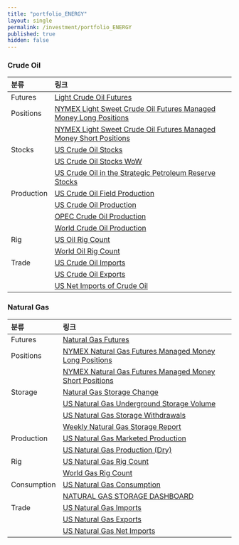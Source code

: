 ```yaml
---
title: "portfolio_ENERGY"
layout: single
permalink: /investment/portfolio_ENERGY
published: true
hidden: false
---
```


<head>
  <base target="_blank">
</head>



### Crude Oil

<script type="text/javascript" src="https://s3.tradingview.com/tv.js">
  new TradingView.MediumWidget(
  {
  "symbols": [
    [
      "Crude Oil Futures",
      "NYMEX:CL1!|12M"
    ]
  ],
  "chartOnly": false,
  "width": 700,
  "height": 500,
  "locale": "en",
  "colorTheme": "dark",
  "autosize": false,
  "showVolume": false,
  "hideDateRanges": false,
  "scalePosition": "right",
  "scaleMode": "Normal",
  "fontFamily": "sans-serif",
  "noTimeScale": false,
  "valuesTracking": "1",
  "chartType": "line",
  "lineWidth": 1,
  "color" : "rgba( 34 ,171 ,148 ,1 )"
  }
  );
</script>

| 분류 | 링크 |
| :- | :- |
| Futures | [Light Crude Oil Futures](https://www.tradingview.com/symbols/NYMEX-CL1%21/) |
| Positions | [NYMEX Light Sweet Crude Oil Futures Managed Money Long Positions](https://ycharts.com/indicators/nymex_light_sweet_crude_oil_futures_managed_money_long_positions) |
|           | [NYMEX Light Sweet Crude Oil Futures Managed Money Short Positions](https://ycharts.com/indicators/nymex_light_sweet_crude_oil_futures_managed_money_short_positions) |
| Stocks | [US Crude Oil Stocks](https://ycharts.com/indicators/us_stocks_of_crude_oil) |
|        | [US Crude Oil Stocks WoW](https://ycharts.com/indicators/us_crude_oil_inventories_wow) |
|        | [US Crude Oil in the Strategic Petroleum Reserve Stocks](https://ycharts.com/indicators/us_ending_stocks_of_crude_oil_in_the_strategic_petroleum_reserve) |
| Production | [US Crude Oil Field Production](https://ycharts.com/indicators/us_crude_oil_field_production) |
|            | [US Crude Oil Production](https://ycharts.com/indicators/us_crude_oil_production) |
|            | [OPEC Crude Oil Production](https://ycharts.com/indicators/opec_crude_oil_production) |
|            | [World Crude Oil Production](https://ycharts.com/indicators/world_crude_oil_production) |
| Rig | [US Oil Rig Count](https://ycharts.com/indicators/us_oil_rotary_rigs) |
|     | [World Oil Rig Count](https://ycharts.com/indicators/world_oil_rotary_rigs) |
| Trade | [US Crude Oil Imports](https://ycharts.com/indicators/us_crude_oil_imports_wps) |
|       | [US Crude Oil Exports](https://ycharts.com/indicators/us_crude_oil_exports_wie) |
|       | [US Net Imports of Crude Oil](https://ycharts.com/indicators/us_crude_oil_net_imports) |



### Natural Gas

| 분류 | 링크 |
| :- | :- |
| Futures | [Natural Gas Futures](https://www.tradingview.com/symbols/NYMEX-NG1!/) |
| Positions | [NYMEX Natural Gas Futures Managed Money Long Positions](https://ycharts.com/indicators/nymex_natural_gas_futures_managed_money_long_positions) |
|           | [NYMEX Natural Gas Futures Managed Money Short Positions](https://ycharts.com/indicators/nymex_natural_gas_futures_managed_money_short_positions) |
| Storage | [Natural Gas Storage Change](https://ycharts.com/indicators/natural_gas_storage_change) |
|         | [US Natural Gas Underground Storage Volume](https://ycharts.com/indicators/us_natural_gas_underground_storage_volume) |
|         | [US Natural Gas Storage Withdrawals](https://ycharts.com/indicators/us_natural_gas_storage_activity_withdrawals) |
|         | [Weekly Natural Gas Storage Report](https://ir.eia.gov/ngs/ngs.html) |
| Production | [US Natural Gas Marketed Production](https://ycharts.com/indicators/us_natural_gas_marketed_production_ngm) |
|            | [US Natural Gas Production (Dry)](https://ycharts.com/indicators/us_natural_gas_production_dry_mer_cubic_feet) |
| Rig | [US Natural Gas Rig Count](https://ycharts.com/indicators/us_gas_rotary_rigs) |
|     | [World Gas Rig Count](https://ycharts.com/indicators/world_gas_rotary_rigs) |
| Consumption | [US Natural Gas Consumption](https://ycharts.com/indicators/us_natural_gas_consumption_mer) |
|             | [NATURAL GAS STORAGE DASHBOARD](https://www.eia.gov/naturalgas/storage/dashboard/) |
| Trade | [US Natural Gas Imports](https://ycharts.com/indicators/us_natural_gas_imports) |
|       | [US Natural Gas Exports](https://ycharts.com/indicators/us_natural_gas_exports) |
|       | [US Natural Gas Net Imports](https://ycharts.com/indicators/us_natural_gas_net_imports) |
